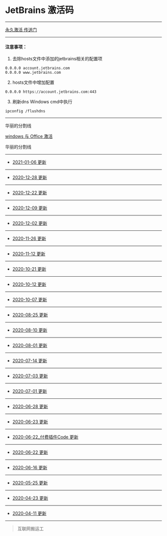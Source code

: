 # JetBrains 激活码

------

[永久激活 传送门](creak/README.md)

------


#### 注意事项：

1. 去除hosts文件中添加的jetbrains相关的配置项
```ssh
0.0.0.0 account.jetbrains.com
0.0.0.0 www.jetbrains.com
```
2. hosts文件中增加配置
```ssh
0.0.0.0 https://account.jetbrains.com:443
```
3. 刷新dns
Windows cmd中执行
```ssh
ipconfig /flushdns
```

------

华丽的分割线

[windows 与 Office 激活](win_office_creak/README.md)

华丽的分割线

------

- [2021-01-06 更新](licenses/2021-01-06.md)

------

- [2020-12-28 更新](licenses/2020-12-28.md)

------

- [2020-12-22 更新](licenses/2020-12-22.md)

------

- [2020-12-09 更新](licenses/2020-12-09.md)

------

- [2020-12-02 更新](licenses/2020-12-02.md)

------

- [2020-11-26 更新](licenses/2020-11-26.md)

------

- [2020-11-12 更新](licenses/2020-11-12.md)

------

- [2020-10-21 更新](licenses/2020-10-21.md)

------

- [2020-10-12 更新](licenses/2020-10-12.md)

------

- [2020-10-07 更新](licenses/2020-10-07.md)

------

- [2020-08-25 更新](licenses/2020-08-25.md)

------

- [2020-08-10 更新](licenses/2020-08-10.md)

------

- [2020-08-01 更新](licenses/2020-08-01.md)

------

- [2020-07-14 更新](licenses/2020-07-14.md)

------

- [2020-07-03 更新](licenses/2020-07-03.md)

------

- [2020-07-01 更新](licenses/2020-07-01.md)

------

- [2020-06-28 更新](licenses/2020-06-28.md)

------

- [2020-06-23 更新](licenses/2020-06-23.md)

------

- [2020-06-22_付费插件Code 更新](licenses/2020-06-22_付费插件Code.md)

------

- [2020-06-22 更新](licenses/2020-06-22.md)

------

- [2020-06-16 更新](licenses/2020-06-16.md)

------

- [2020-05-25 更新](licenses/2020-05-25.md)

------

- [2020-04-23 更新](licenses/2020-04-23.md)

------

- [2020-04-11 更新](licenses/2020-04-11.md)

------

> 互联网搬运工

